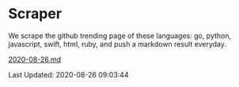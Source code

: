 # Scraper

We scrape the github trending page of these languages: go, python, javascript, swift, html, ruby, and push a markdown result everyday.

[2020-08-26.md](https://github.com/henson/Scraper/blob/master/2020-08-26.md)

Last Updated: 2020-08-26 09:03:44